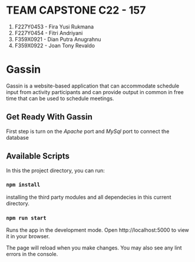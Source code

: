 # TEAM CAPSTONE C22 - 157
1.	F227Y0453 - Fira Yusi Rukmana
2.	F227Y0454 - Fitri Andriyani
3.	F359X0921 - Dian Putra Anugrahnu
4.	F359X0922 - Joan Tony Revaldo

# Gassin

Gassin is a website-based application that can accommodate schedule input from activity participants and can provide output in common in free time that can be used to schedule meetings.

## Get Ready With Gassin

First step is turn on the *Apache* port and *MySql* port to connect the database

## Available Scripts

In this the project directory, you can run:

### `npm install`

installing the third party modules and all dependecies in this current directory.

### `npm run start`

Runs the app in the development mode.
Open http://localhost:5000 to view it in your browser.

The page will reload when you make changes.
You may also see any lint errors in the console.
